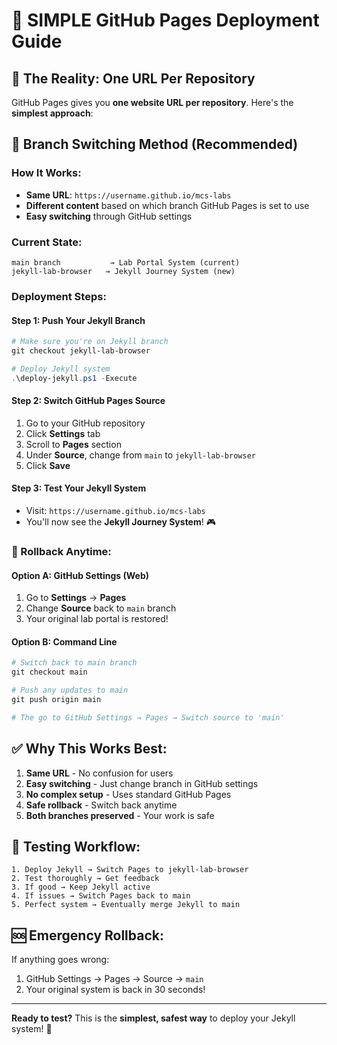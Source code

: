 # 🚀 SIMPLE GitHub Pages Deployment Guide

## 🎯 **The Reality: One URL Per Repository**

GitHub Pages gives you **one website URL per repository**. Here's the **simplest approach**:

## 🔄 **Branch Switching Method (Recommended)**

### **How It Works:**
- **Same URL**: `https://username.github.io/mcs-labs`
- **Different content** based on which branch GitHub Pages is set to use
- **Easy switching** through GitHub settings

### **Current State:**
```
main branch           → Lab Portal System (current)
jekyll-lab-browser   → Jekyll Journey System (new)
```

### **Deployment Steps:**

#### **Step 1: Push Your Jekyll Branch**
```powershell
# Make sure you're on Jekyll branch
git checkout jekyll-lab-browser

# Deploy Jekyll system
.\deploy-jekyll.ps1 -Execute
```

#### **Step 2: Switch GitHub Pages Source**
1. Go to your GitHub repository
2. Click **Settings** tab
3. Scroll to **Pages** section
4. Under **Source**, change from `main` to `jekyll-lab-browser`
5. Click **Save**

#### **Step 3: Test Your Jekyll System**
- Visit: `https://username.github.io/mcs-labs`
- You'll now see the **Jekyll Journey System**! 🎮

### **🔄 Rollback Anytime:**

#### **Option A: GitHub Settings (Web)**
1. Go to **Settings** → **Pages**
2. Change **Source** back to `main` branch
3. Your original lab portal is restored!

#### **Option B: Command Line**
```powershell
# Switch back to main branch
git checkout main

# Push any updates to main
git push origin main

# The go to GitHub Settings → Pages → Switch source to 'main'
```

## ✅ **Why This Works Best:**

1. **Same URL** - No confusion for users
2. **Easy switching** - Just change branch in GitHub settings  
3. **No complex setup** - Uses standard GitHub Pages
4. **Safe rollback** - Switch back anytime
5. **Both branches preserved** - Your work is safe

## 🎯 **Testing Workflow:**

```
1. Deploy Jekyll → Switch Pages to jekyll-lab-browser
2. Test thoroughly → Get feedback  
3. If good → Keep Jekyll active
4. If issues → Switch Pages back to main
5. Perfect system → Eventually merge Jekyll to main
```

## 🆘 **Emergency Rollback:**
If anything goes wrong:
1. GitHub Settings → Pages → Source → `main`
2. Your original system is back in 30 seconds!

---

**Ready to test?** This is the **simplest, safest way** to deploy your Jekyll system! 🚀